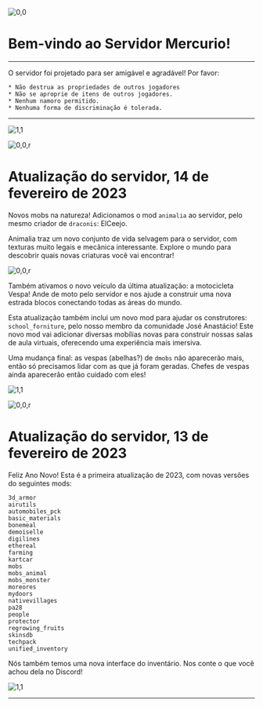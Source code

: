 ![0,0](item:///default:furnace)

# **Bem-vindo ao Servidor Mercurio!**
-------------------------------

O servidor foi projetado para ser amigável e agradável! Por favor:

```
* Não destrua as propriedades de outros jogadores
* Não se aproprie de itens de outros jogadores.
* Nenhum namoro permitido.
* Nenhuma forma de discriminação é tolerada.
```

-------------------------------

![1,1](halo)

![0,0,r](item:///animalia:crate)

# **Atualização do servidor, 14 de fevereiro de 2023**

Novos mobs na natureza! Adicionamos o mod `animalia` ao servidor, pelo mesmo
criador de `draconis`: ElCeejo.

Animalia traz um novo conjunto de vida selvagem para o servidor, com texturas
muito legais e mecânica interessante. Explore o mundo para descobrir quais novas
criaturas você vai encontrar!

![0,0,r](item:///automobiles_motorcycle:motorcycle)

Também ativamos o novo veículo da última atualização: a motocicleta  Vespa! Ande
de moto pelo servidor e nos ajude a construir uma nova estrada blocos
conectando todas as áreas do mundo.

Esta atualização também inclui um novo mod para ajudar os construtores:
`school_forniture`, pelo nosso membro da comunidade José Anastácio! Este novo
mod vai adicionar diversas mobílias novas para construir nossas salas de aula
virtuais, oferecendo uma experiência mais imersiva.

Uma mudança final: as vespas (abelhas?) de `dmobs` não aparecerão mais, então só
precisamos lidar com as que já foram geradas. Chefes de vespas ainda aparecerão
então cuidado com eles!

![1,1](halo)

![0,0,r](item:///default:pick_diamond)

# **Atualização do servidor, 13 de fevereiro de 2023**

Feliz Ano Novo! Esta é a primeira atualização de 2023, com novas versões do
seguintes mods:

```
3d_armor
airutils
automobiles_pck
basic_materials
bonemeal
demoiselle
digilines
ethereal
farming
kartcar
mobs
mobs_animal
mobs_monster
moreores
mydoors
nativevillages
pa28
people
protector
regrowing_fruits
skinsdb
techpack
unified_inventory
```

Nós também temos uma nova interface do inventário. Nos conte o que você achou
dela no Discord!

![1,1](halo.png)

---
